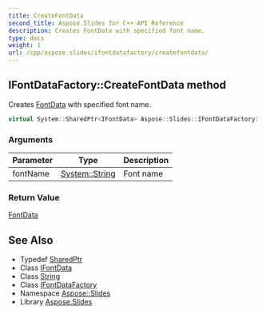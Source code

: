 ```yaml
---
title: CreateFontData
second_title: Aspose.Slides for C++ API Reference
description: Creates FontData with specified font name.
type: docs
weight: 1
url: /cpp/aspose.slides/ifontdatafactory/createfontdata/
---
```

## IFontDataFactory::CreateFontData method


Creates [FontData](../../fontdata/) with specified font name.

```cpp
virtual System::SharedPtr<IFontData> Aspose::Slides::IFontDataFactory::CreateFontData(System::String fontName)=0
```


### Arguments

| Parameter | Type | Description |
| --- | --- | --- |
| fontName | [System::String](../../../system/string/) | Font name |

### Return Value

[FontData](../../fontdata/)

## See Also

* Typedef [SharedPtr](../../../system/sharedptr/)
* Class [IFontData](../../ifontdata/)
* Class [String](../../../system/string/)
* Class [IFontDataFactory](../)
* Namespace [Aspose::Slides](../../)
* Library [Aspose.Slides](../../../)
